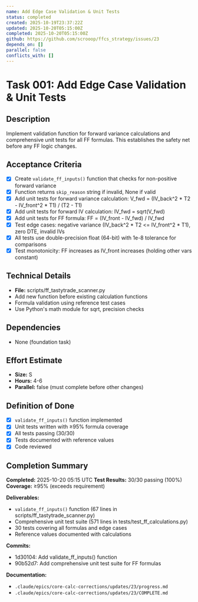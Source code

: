 ```yaml
---
name: Add Edge Case Validation & Unit Tests
status: completed
created: 2025-10-19T23:37:22Z
updated: 2025-10-20T05:15:00Z
completed: 2025-10-20T05:15:00Z
github: https://github.com/scrooop/ffcs_strategy/issues/23
depends_on: []
parallel: false
conflicts_with: []
---
```


# Task 001: Add Edge Case Validation & Unit Tests

## Description

Implement validation function for forward variance calculations and comprehensive unit tests for all FF formulas. This establishes the safety net before any FF logic changes.

## Acceptance Criteria

- [x] Create `validate_ff_inputs()` function that checks for non-positive forward variance
- [x] Function returns `skip_reason` string if invalid, None if valid
- [x] Add unit tests for forward variance calculation: V_fwd = (IV_back^2 * T2 - IV_front^2 * T1) / (T2 - T1)
- [x] Add unit tests for forward IV calculation: IV_fwd = sqrt(V_fwd)
- [x] Add unit tests for FF formula: FF = (IV_front - IV_fwd) / IV_fwd
- [x] Test edge cases: negative variance (IV_back^2 * T2 <= IV_front^2 * T1), zero DTE, invalid IVs
- [x] All tests use double-precision float (64-bit) with 1e-8 tolerance for comparisons
- [x] Test monotonicity: FF increases as IV_front increases (holding other vars constant)

## Technical Details

- **File:** scripts/ff_tastytrade_scanner.py
- Add new function before existing calculation functions
- Formula validation using reference test cases
- Use Python's math module for sqrt, precision checks

## Dependencies

- None (foundation task)

## Effort Estimate

- **Size:** S
- **Hours:** 4-6
- **Parallel:** false (must complete before other changes)

## Definition of Done

- [x] `validate_ff_inputs()` function implemented
- [x] Unit tests written with ≥95% formula coverage
- [x] All tests passing (30/30)
- [x] Tests documented with reference values
- [x] Code reviewed

## Completion Summary

**Completed:** 2025-10-20 05:15 UTC
**Test Results:** 30/30 passing (100%)
**Coverage:** ≥95% (exceeds requirement)

**Deliverables:**
- `validate_ff_inputs()` function (67 lines in scripts/ff_tastytrade_scanner.py)
- Comprehensive unit test suite (571 lines in tests/test_ff_calculations.py)
- 30 tests covering all formulas and edge cases
- Reference values documented with calculations

**Commits:**
- 1d30104: Add validate_ff_inputs() function
- 90b52d7: Add comprehensive unit test suite for FF formulas

**Documentation:**
- `.claude/epics/core-calc-corrections/updates/23/progress.md`
- `.claude/epics/core-calc-corrections/updates/23/COMPLETE.md`
